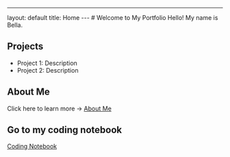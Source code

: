 ---
layout: default
title: Home
--- # Welcome to My Portfolio Hello! My name is Bella.
## Projects
- Project 1: Description
- Project 2: Description

## About Me
Click here to learn more → [About Me](about.md)

## Go to my coding notebook
[Coding Notebook](notebook.md)
